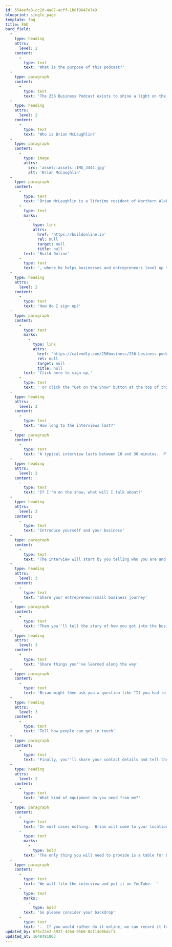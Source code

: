 ```yaml
---
id: 554eefa3-cc2d-4a87-acff-1b8f9847e749
blueprint: single_page
template: faq
title: FAQ
bard_field:
  -
    type: heading
    attrs:
      level: 2
    content:
      -
        type: text
        text: 'What is the purpose of this podcast?'
  -
    type: paragraph
    content:
      -
        type: text
        text: 'The 256 Business Podcast exists to shine a light on the businesses that make our area great, by interviewing business founders and owners in Northern Alabama.  We believe that every business leader has a story to tell and wisdom to share, and we want to see more people starting sustainable and profitable businesses in Northern Alabama.'
  -
    type: heading
    attrs:
      level: 2
    content:
      -
        type: text
        text: 'Who is Brian McLaughlin?'
  -
    type: paragraph
    content:
      -
        type: image
        attrs:
          src: 'asset::assets::IMG_3444.jpg'
          alt: 'Brian McLaughlin'
  -
    type: paragraph
    content:
      -
        type: text
        text: 'Brian McLaughlin is a lifetime resident of Northern Alabama.  After college and grad school, Brian served for a short time in a church in Indiana before returning home and pastoring in Decatur for over ten years.  Brian has founded several companies and apps, and been involved in several cryptocurrency projects.  Currently, he is a project manager for '
      -
        type: text
        marks:
          -
            type: link
            attrs:
              href: 'https://buildonline.io'
              rel: null
              target: null
              title: null
        text: 'Build Online'
      -
        type: text
        text: ', where he helps businesses and entrepreneurs level up their business online.'
  -
    type: heading
    attrs:
      level: 2
    content:
      -
        type: text
        text: 'How do I sign up?'
  -
    type: paragraph
    content:
      -
        type: text
        marks:
          -
            type: link
            attrs:
              href: 'https://calendly.com/256business/256-business-podcast-interview'
              rel: null
              target: null
              title: null
        text: 'Click here to sign up,'
      -
        type: text
        text: ' or click the "Get on the Show" button at the top of this page, it will take you to a calendy page where you can pick a time that works best for both you and Brian''s schedule.  '
  -
    type: heading
    attrs:
      level: 2
    content:
      -
        type: text
        text: 'How long to the interviews last?'
  -
    type: paragraph
    content:
      -
        type: text
        text: 'A typical interview lasts between 10 and 30 minutes.  Plan on allocating a total time of  45 minutes so we have plenty of time for setup and to talk before and after.'
  -
    type: heading
    attrs:
      level: 2
    content:
      -
        type: text
        text: 'If I''m on the show, what will I talk about?'
  -
    type: heading
    attrs:
      level: 3
    content:
      -
        type: text
        text: 'Introduce yourself and your business'
  -
    type: paragraph
    content:
      -
        type: text
        text: 'The interview will start by you telling who you are and telling us about your business.  Brian might ask some follow up questions to make sure the listeners understand what you do.'
  -
    type: heading
    attrs:
      level: 3
    content:
      -
        type: text
        text: 'Share your entrepreneur/small business journey'
  -
    type: paragraph
    content:
      -
        type: text
        text: 'Then you''ll tell the story of how you got into the business and the struggles you had to go through to get where you are now.'
  -
    type: heading
    attrs:
      level: 3
    content:
      -
        type: text
        text: 'Share things you''ve learned along the way'
  -
    type: paragraph
    content:
      -
        type: text
        text: 'Brian might then ask you a question like "If you had to do it all over, what would you do differently?" or "What''s one thing you would tell someone just starting out in business?"  This is your chance to share the wisdom you''ve heard along the way.'
  -
    type: heading
    attrs:
      level: 3
    content:
      -
        type: text
        text: 'Tell how people can get in touch'
  -
    type: paragraph
    content:
      -
        type: text
        text: 'Finally, you''ll share your contact details and tell the listeners how they can find your business.  Brian will be sure to collect this and put it in the show notes. '
  -
    type: heading
    attrs:
      level: 2
    content:
      -
        type: text
        text: 'What kind of equipment do you need from me?'
  -
    type: paragraph
    content:
      -
        type: text
        text: 'In most cases nothing.  Brian will come to your location with all the audio equipment needed.  '
      -
        type: text
        marks:
          -
            type: bold
        text: 'The only thing you will need to provide is a table for both of us to sit at and two chairs.'
  -
    type: paragraph
    content:
      -
        type: text
        text: 'We will film the interview and put it on YouTube.  '
      -
        type: text
        marks:
          -
            type: bold
        text: 'So please consider your backdrop'
      -
        type: text
        text: '.  If you would rather do it online, we can record it from our various desks (although we much prefer to come to your location.)'
updated_by: 674c22e2-392f-4264-95b6-0d113d0bdcf1
updated_at: 1648481803
---
```


